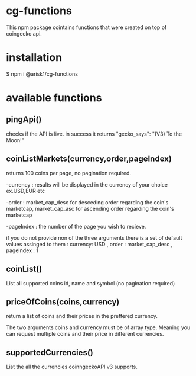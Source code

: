 # cg-functions
This npm package cointains functions that were created on top of coingecko api.

# installation 
$ npm i @arisk1/cg-functions

# available functions
## pingApi() 
  checks if the API is live.
  in success it returns "gecko_says": "(V3) To the Moon!"

## coinListMarkets(currency,order,pageIndex)
returns 100 coins per page, no pagination required.

-currency : results will be displayed in the currency of your choice ex.USD,EUR etc

-order : market_cap_desc for desceding order regarding the coin's marketcap, market_cap_asc  for ascending order regarding the coin's marketcap 

-pageIndex : the number of the page you wish to recieve. 

if you do not provide non of the three arguments there is a set of default values assinged to them : currency: USD , order : market_cap_desc , pageIndex : 1
  
## coinList() 
List all supported coins id, name and symbol (no pagination required)

## priceOfCoins(coins,currency)

return a list of coins and their prices in the preffered currency.

The two arguments coins and currency must be of array type.
Meaning you can request multiple coins and their price in different currencies.

## supportedCurrencies()

List the all the currencies coinngeckoAPI v3 supports.
